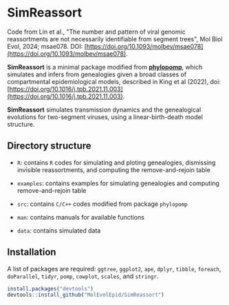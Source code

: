 # SimReassort
Code from Lin et al., "The number and pattern of viral genomic reassortments are not necessarily identifiable from segment trees", Mol Biol Evol, 2024; msae078. DOI: [https://doi.org/10.1093/molbev/msae078](https://doi.org/10.1093/molbev/msae078).

**SimReassort** is a minimal package modified from [**phylopomp**](https://github.com/kingaa/phylopomp), which simulates and infers from genealogies given a broad classes of compartmental epidemiological models, described in King et al (2022), doi: [https://doi.org/10.1016/j.tpb.2021.11.003](https://doi.org/10.1016/j.tpb.2021.11.003).

**SimReassort** simulates transmission dynamics and the genealogical evolutions for two-segment viruses, using a linear-birth-death model structure.

## Directory structure

-   `R`: contains `R` codes for simulating and ploting genealogies, dismissing invisible reassortments, and computing the remove-and-rejoin table

-   `examples`: contains examples for simulating genealogies and computing remove-and-rejoin table

-   `src`: contains `C/C++` codes modified from package `phylopomp`

-   `man`: contains manuals for available functions

-   `data`: contains simulated data

## Installation

A list of packages are required: `ggtree`, `ggplot2`, `ape`, `dplyr`, `tibble`, `foreach`, `doParallel`, `tidyr`, `pomp`, `cowplot`, `scales`, and `stringr`.

``` r
install.packages("devtools")
devtools::install_github("MolEvolEpid/SimReassort")
```
